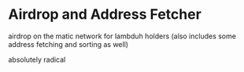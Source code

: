 # Airdrop and Address Fetcher
airdrop on the matic network for lambduh holders (also includes some address fetching and sorting as well)

absolutely radical
